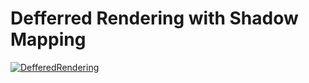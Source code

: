 # Defferred Rendering with Shadow Mapping
[![DefferedRendering](https://i.ytimg.com/vi/JUgy4bOYKDg/maxresdefault.jpg)](https://www.youtube.com/watch?v=JUgy4bOYKDg)
